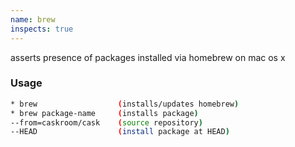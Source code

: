 ```yaml
---
name: brew
inspects: true
---
```

asserts presence of packages installed via homebrew on mac os x


### Usage

```bash
* brew                  (installs/updates homebrew)
* brew package-name     (installs package)
--from=caskroom/cask    (source repository)
--HEAD                  (install package at HEAD)
```
